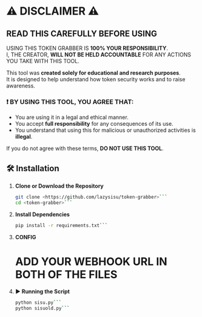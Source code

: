 # ⚠️ DISCLAIMER ⚠️

## READ THIS CAREFULLY BEFORE USING

USING THIS TOKEN GRABBER IS **100% YOUR RESPONSIBILITY**.  
I, THE CREATOR, **WILL NOT BE HELD ACCOUNTABLE** FOR ANY ACTIONS YOU TAKE WITH THIS TOOL.  

This tool was **created solely for educational and research purposes**.  
It is designed to help understand how token security works and to raise awareness.  

### ❗ BY USING THIS TOOL, YOU AGREE THAT:
- You are using it in a legal and ethical manner.  
- You accept **full responsibility** for any consequences of its use.  
- You understand that using this for malicious or unauthorized activities is **illegal**.  

If you do not agree with these terms, **DO NOT USE THIS TOOL**.

## 🛠 Installation

1. **Clone or Download the Repository**
   ```bash
   git clone <https://github.com/lazysisu/token-grabber>```
   cd <token-grabber>```

3. **Install Dependencies**
   ```bash
   pip install -r requirements.txt```
   
5. **CONFIG**
   # ADD YOUR WEBHOOK URL IN BOTH OF THE FILES

6. **▶️ Running the Script**
   ```bash
   python sisu.py```
   python sisuold.py```


